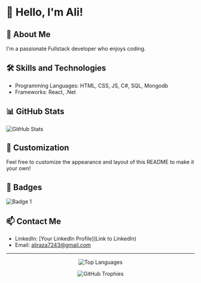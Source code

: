 # 👋 Hello, I'm Ali!

## 🚀 About Me
I'm a passionate Fullstack developer who enjoys coding.

## 🛠️ Skills and Technologies
- Programming Languages: HTML, CSS, JS, C#, SQL, Mongodb
- Frameworks: React, .Net

## 📊 GitHub Stats
![GitHub Stats](https://github-readme-stats.vercel.app/api?username=Ali-R-dev&show_icons=true&count_private=true&hide=contribs,prs)

## 🎨 Customization
Feel free to customize the appearance and layout of this README to make it your own!

## 🚧 Badges
![Badge 1](https://github.com/users/Ali-R-dev/achievements/pull-shark)

## 📫 Contact Me
- LinkedIn: [Your LinkedIn Profile](Link to LinkedIn)
- Email: aliraza7243@gmail.com

---

<p align="center">
  <img src="https://github-readme-stats.vercel.app/api/top-langs/?username=Ali-R-dev&layout=compact&hide=html" alt="Top Languages">
</p>

<p align="center">
  <img src="https://github-profile-trophy.vercel.app/?username=Ali-R-dev&theme=dracula" alt="GitHub Trophies">
</p>


